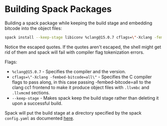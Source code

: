 # Building Spack Packages

Building a spack package while keeping the build stage and embedding bitcode
into the object files:
```bash
spack install --keep-stage libiconv %clang@15.0.7 cflags=\"-Xclang -fembed-bitcode=all\"
```

Notice the escaped quotes. If the quotes aren't escaped, the shell might get rid of
them and spack will fail with compiler flag tokenization errors.

Flags:
* `%clang@15.0.7` - Specifies the compiler and the version.
* `cflags=\"-Xclang -fembed-bitcode=all\"` - Specifies the C compiler flags to
pass along, in this case passing -fembed-bitcode=all to the clang cc1 frontend
to make it produce object files with `.llvmbc` and `.llvmcmd` sections.
* `--keep-stage` - Makes spack keep the build stage rather than deleting it upon
a successful build.

Spack will put the build stage at a directory specified by the spack `config.yaml`
as documented [here](https://spack.readthedocs.io/en/stable/config_yaml.html).

